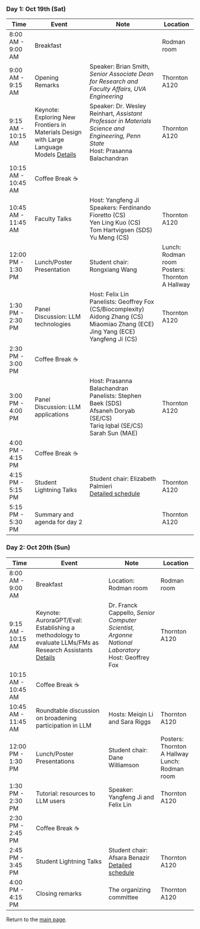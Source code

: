 ### Day 1: Oct 19th (Sat) 

| Time                | Event                              | Note                                                                                                                                               | Location           |
|---------------------|------------------------------------|----------------------------------------------------------------------------------------------------------------------------------------------------|--------------------|
| 8:00 AM - 9:00 AM   | Breakfast                          |                                                                                                                                                    | Rodman room        |
| 9:00 AM - 9:15 AM   | Opening Remarks                    | Speaker: Brian Smith, _Senior Associate Dean for Research and Faculty Affairs, UVA Engineering_                                                    | Thornton A120      |
| 9:15 AM - 10:15 AM  | Keynote: Exploring New Frontiers in Materials Design with Large Language Models   [Details](./keynotes.md)                         | Speaker: Dr. Wesley Reinhart, _Assistant Professor in Materials Science and Engineering, Penn State_ <br>Host: Prasanna Balachandran               | Thornton A120      |
| 10:15 AM - 10:45 AM | Coffee Break ☕                    |                                                                                                                                                    |                    |
| 10:45 AM - 11:45 AM | Faculty Talks            | Host: Yangfeng Ji<br>Speakers: Ferdinando Fioretto (CS)<br>Yen Ling Kuo (CS)<br>Tom Hartvigsen (SDS)<br>Yu Meng (CS)                               | Thornton A120      |
| 12:00 PM - 1:30 PM  | Lunch/Poster Presentation          | Student chair: Rongxiang Wang                                                                                                                                  | Lunch: Rodman room <br> Posters: Thornton A Hallway |
| 1:30 PM - 2:30 PM   | Panel Discussion: LLM technologies | Host: Felix Lin<br>Panelists: Geoffrey Fox (CS/Biocomplexity)<br> Aidong Zhang (CS)<br>Miaomiao Zhang (ECE)<br>Jing Yang (ECE)<br>Yangfeng Ji (CS) | Thornton A120      |
| 2:30 PM - 3:00 PM   | Coffee Break ☕                    |                                                                                                                                                    |                    |
| 3:00 PM - 4:00 PM   | Panel Discussion: LLM applications | Host: Prasanna Balachandran<br>Panelists: Stephen Baek (SDS) <br>Afsaneh Doryab (SE/CS)<br>Tariq Iqbal (SE/CS) <br>Sarah Sun (MAE)                    | Thornton A120      |
| 4:00 PM - 4:15 PM   | Coffee Break ☕                    |                                                                                                                                                    |                    |
| 4:15 PM - 5:15 PM   | Student Lightning Talks            | Student chair: Elizabeth Palmieri  <br> [Detailed schedule](instructions.md)                                                                       | Thornton A120      |
| 5:15 PM - 5:30 PM   | Summary and agenda for day 2       |                                                                                                                                                    | Thornton A120      |


### Day 2: Oct 20th (Sun) 

| Time                | Event                                                    | Note                                                                                                | Location           |
|---------------------|----------------------------------------------------------|-----------------------------------------------------------------------------------------------------|--------------------|
| 8:00 AM - 9:00 AM   | Breakfast                                                | Location: Rodman room                                                                               | Rodman room        |
| 9:15 AM - 10:15 AM  | Keynote: AuroraGPT/Eval: Establishing a methodology to evaluate LLMs/FMs as Research Assistants  [Details](./keynotes.md)       | Dr. Franck Cappello, _Senior Computer Scientist, Argonne National Laboratory_<br>Host: Geoffrey Fox | Thornton A120      |
| 10:15 AM - 10:45 AM | Coffee Break ☕                                          |                                                                                                     |                    |
| 10:45 AM - 11:45 AM | Roundtable discussion on broadening participation in LLM | Hosts: Meiqin Li and Sara Riggs                                                                     | Thornton A120      |
| 12:00 PM - 1:30 PM  | Lunch/Poster Presentations                               | Student chair: Dane Williamson                                  | Posters: Thornton A Hallway <br>Lunch: Rodman room |
| 1:30 PM - 2:30 PM   | Tutorial: resources to LLM users                         | Speaker: Yangfeng Ji and Felix Lin                                                                              | Thornton A120      |
| 2:30 PM - 2:45 PM   | Coffee Break ☕                                          |                                                                                                     |                    |
| 2:45 PM - 3:45 PM   | Student Lightning Talks                                  | Student chair: Afsara Benazir <br> [Detailed schedule](instructions.md)                             | Thornton A120      |
| 4:00 PM - 4:15 PM   | Closing remarks                                          | The organizing committee                                                                            | Thornton A120      |


Return to the [main page](README.md).

